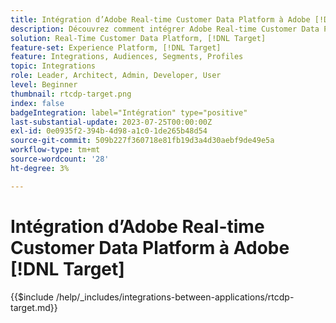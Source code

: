 ```yaml
---
title: Intégration d’Adobe Real-time Customer Data Platform à Adobe [!DNL Target]
description: Découvrez comment intégrer Adobe Real-time Customer Data Platform à Adobe [!DNL Target].
solution: Real-Time Customer Data Platform, [!DNL Target]
feature-set: Experience Platform, [!DNL Target]
feature: Integrations, Audiences, Segments, Profiles
topic: Integrations
role: Leader, Architect, Admin, Developer, User
level: Beginner
thumbnail: rtcdp-target.png
index: false
badgeIntegration: label="Intégration" type="positive"
last-substantial-update: 2023-07-25T00:00:00Z
exl-id: 0e0935f2-394b-4d98-a1c0-1de265b48d54
source-git-commit: 509b227f360718e81fb19d3a4d30aebf9de49e5a
workflow-type: tm+mt
source-wordcount: '28'
ht-degree: 3%

---
```


# Intégration d’Adobe Real-time Customer Data Platform à Adobe [!DNL Target]

{{$include /help/_includes/integrations-between-applications/rtcdp-target.md}}
